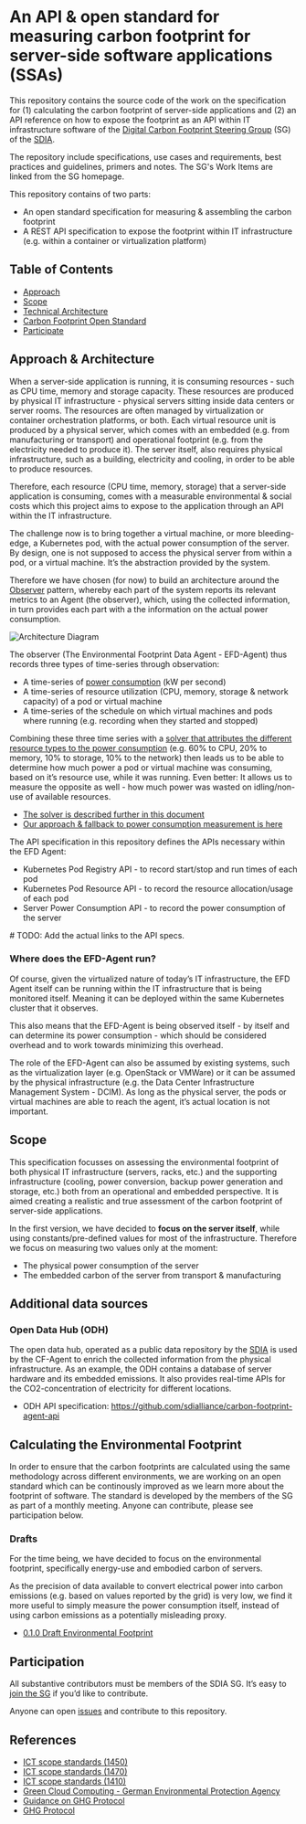 # An API & open standard for measuring carbon footprint for server-side software applications (SSAs)

This repository contains the source code of the work on the specification for (1) calculating the carbon footprint of server-side applications and (2) an API reference on how to expose the footprint as an API within IT infrastructure software of the [Digital Carbon Footprint Steering Group][1] (SG) of the [SDIA][2].

The repository include specifications, use cases and requirements, best practices and guidelines, primers and notes. The SG's Work Items are linked from the SG homepage.

This repository contains of two parts:

* An open standard specification for measuring & assembling the carbon footprint
* A REST API specification to expose the footprint within IT infrastructure (e.g. within a container or virtualization platform)

## Table of Contents

* [Approach][3]
* [Scope][4]
* [Technical Architecture][5]
* [Carbon Footprint Open Standard][6]
* [Participate][7]

<a name="approach"></a>

## Approach & Architecture

When a server-side application is running, it is consuming resources - such as CPU time, memory and storage capacity. These resources are produced by physical IT infrastructure - physical servers sitting inside data centers or server rooms. The resources are often managed by virtualization or container orchestration platforms, or both. Each virtual resource unit is produced by a physical server, which comes with an embedded (e.g. from manufacturing or transport) and operational footprint (e.g. from the electricity needed to produce it). The server itself, also requires physical infrastructure, such as a building, electricity and cooling, in order to be able to produce resources. 

Therefore, each resource (CPU time, memory, storage) that a server-side application is consuming, comes with a measurable environmental & social costs which this project aims to expose to the application through an API within the IT infrastructure. 

The challenge now is to bring together a virtual machine, or more bleeding-edge, a Kubernetes pod, with the actual power consumption of the server. By design, one is not supposed to access the physical server from within a pod, or a virtual machine. It’s the abstraction provided by the system.

Therefore we have chosen (for now) to build an architecture around the [Observer][8] pattern, whereby each part of the system reports its relevant metrics to an Agent (the observer), which, using the collected information, in turn provides each part with a the information on the actual power consumption.

![Architecture Diagram](https://docs.google.com/drawings/d/e/2PACX-1vTL2svMiZCM1z1DRSv7A90_qCyT8Q6bvcAcuroxOly8hgRxfzdIKS6t-CVSAK7sEc1kWs549degfBjk/pub?w=1552&amp;h=843)

The observer (The Environmental Footprint Data Agent - EFD-Agent) thus records three types of time-series through observation:

* A time-series of [power consumption](https://github.com/SDIAlliance/carbon-footprint-ssa/blob/main/power_consumption_resolver.md) (kW per second)
* A time-series of resource utilization (CPU, memory, storage & network capacity) of a pod or virtual machine
* A time-series of the schedule on which virtual machines and pods where running (e.g. recording when they started and stopped)

Combining these three time series with a [solver that attributes the different resource types to the power consumption](https://github.com/SDIAlliance/carbon-footprint-ssa/blob/main/resource_allocation_resolver.md) (e.g. 60% to CPU, 20% to memory, 10% to storage, 10% to the network) then leads us to be able to determine how much power a pod or virtual machine was consuming, based on it’s resource use, while it was running. Even better: It allows us to measure the opposite as well - how much power was wasted on idling/non-use of available resources.

* [The solver is described further in this document](https://github.com/SDIAlliance/carbon-footprint-ssa/blob/main/resource_allocation_resolver.md)
* [Our approach & fallback to power consumption measurement is here](https://github.com/SDIAlliance/carbon-footprint-ssa/blob/main/power_consumption_resolver.md)

The API specification in this repository defines the APIs necessary within the EFD Agent:

* Kubernetes Pod Registry API - to record start/stop and run times of each pod
* Kubernetes Pod Resource API - to record the resource allocation/usage of each pod
* Server Power Consumption API - to record the power consumption of the server

\# TODO: Add the actual links to the API specs.

### Where does the EFD-Agent run?

Of course, given the virtualized nature of today’s IT infrastructure, the EFD Agent itself can be running within the IT infrastructure that is being monitored itself. Meaning it can be deployed within the same Kubernetes cluster that it observes. 

This also means that the EFD-Agent is being observed itself - by itself and can determine its power consumption - which should be considered overhead and to work towards minimizing this overhead.

The role of the EFD-Agent can also be assumed by existing systems, such as the virtualization layer (e.g. OpenStack or VMWare) or it can be assumed by the physical infrastructure (e.g. the Data Center Infrastructure Management System - DCIM). As long as the physical server, the pods or virtual machines are able to reach the agent, it’s actual location is not important.

<a name="scope"></a>

## Scope

This specification focusses on assessing the environmental footprint of both physical IT infrastructure (servers, racks, etc.) and the supporting infrastructure (cooling, power conversion, backup power generation and storage, etc.) both from an operational and embedded perspective. It is aimed creating a realistic and true assessment of the carbon footprint of server-side applications.

In the first version, we have decided to **focus on the server itself**, while using constants/pre-defined values for most of the infrastructure. Therefore we focus on measuring two values only at the moment:

* The physical power consumption of the server
* The embedded carbon of the server from transport & manufacturing

<a name="architecture"></a>

## Additional data sources

### Open Data Hub (ODH)

The open data hub, operated as a public data repository by the [SDIA][9] is used by the CF-Agent to enrich the collected information from the physical infrastructure. As an example, the ODH contains a database of server hardware and its embedded emissions. It also provides real-time APIs for the CO2-concentration of electricity for different locations.

* ODH API specification: https://github.com/sdialliance/carbon-footprint-agent-api

<a name="footprint"></a>

## Calculating the Environmental Footprint

In order to ensure that the carbon footprints are calculated using the same methodology across different environments, we are working on an open standard which can be continously improved as we learn more about the footprint of software. The standard is developed by the members of the SG as part of a monthly meeting. Anyone can contribute, please see participation below.

### Drafts

For the time being, we have decided to focus on the environmental footprint, specifically energy-use and embodied carbon of servers.

As the precision of data available to convert electrical power into carbon emissions (e.g. based on values reported by the grid) is very low, we find it more useful to simply measure the power consumption itself, instead of using carbon emissions as a potentially misleading proxy.

* [0.1.0 Draft Environmental Footprint][10]

<a name="participation"></a>

## Participation

All substantive contributors must be members of the SDIA SG. It’s easy to [join the SG][11] if you’d like to contribute.

Anyone can open [issues][12] and contribute to this repository.

## References

* [ICT scope standards (1450)][13]
* [ICT scope standards (1470)][14]
* [ICT scope standards (1410)][15]
* [Green Cloud Computing - German Environmental Protection Agency][16]
* [Guidance on GHG Protocol][17]
* [GHG Protocol][18]

[1]:	https://sdialliance.org/steering-groups/assessing-the-digital-carbon-footprint
[2]:	https://sdialliance.org
[3]:	#approach
[4]:	#scope
[5]:	#architecture
[6]:	#footprint
[7]:	#participation
[8]:	https://en.wikipedia.org/wiki/Observer_pattern
[9]:	https://sdia.io
[10]:	https://github.com/SDIAlliance/carbon-footprint-ssa/blob/main/environmental_footprint.v0.1.0.md
[11]:	https://sdialliance.org/steering-groups/assessing-the-digital-carbon-footprint
[12]:	https://github.com/SDIAlliance/carbon-footprint-ssa/issues
[13]:	https://www.itu.int/rec/T-REC-L.1450-201809-I/en
[14]:	https://www.itu.int/rec/T-REC-L.1470/en
[15]:	https://www.itu.int/rec/T-REC-L.1410/en
[16]:	https://www.umweltbundesamt.de/sites/default/files/medien/5750/publikationen/2021-06-17_texte_94-2021_green-cloud-computing.pdf
[17]:	https://ghgprotocol.org/guidance-built-ghg-protocol
[18]:	https://www.ghgprotocol.org/sites/default/files/ghgp/GHGP-ICTSG%20-%20ALL%20Chapters.pdf
